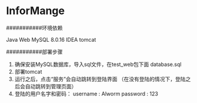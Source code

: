 # InforMange

###########环境依赖

Java Web
MySQL 8.0.16
IDEA
tomcat

###########部署步骤
1. 确保安装MySQL数据库，导入sql文件，在test_web包下面 database.sql
2. 部署tomcat
3. 运行之后，点击“服务”会自动跳转到登陆界面
	（在没有登陆的情况下，登陆之后会自动跳转到管理页面）
4. 登陆的用户名字和密码：
	  username : Alworm
	  password : 123


